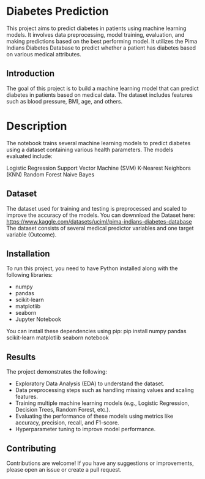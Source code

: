 # Diabetes Prediction

This project aims to predict diabetes in patients using machine learning models. It involves data preprocessing, model training, evaluation, and making predictions based on the best performing model.
It utilizes the Pima Indians Diabetes Database to predict whether a patient has diabetes based on various medical attributes.

## Introduction

The goal of this project is to build a machine learning model that can predict diabetes in patients based on medical data. The dataset includes features such as blood pressure, BMI, age, and others.

# Description

The notebook trains several machine learning models to predict diabetes using a dataset containing various health parameters. The models evaluated include:

Logistic Regression
Support Vector Machine (SVM)
K-Nearest Neighbors (KNN)
Random Forest
Naive Bayes

## Dataset

The dataset used for training and testing is preprocessed and scaled to improve the accuracy of the models.
You can downnload the Dataset here: https://www.kaggle.com/datasets/uciml/pima-indians-diabetes-database
The dataset consists of several medical predictor variables and one target variable (Outcome).

## Installation

To run this project, you need to have Python installed along with the following libraries:
- numpy
- pandas
- scikit-learn
- matplotlib
- seaborn
- Jupyter Notebook

You can install these dependencies using pip: pip install numpy pandas scikit-learn matplotlib seaborn notebook

## Results

The project demonstrates the following:
- Exploratory Data Analysis (EDA) to understand the dataset.
- Data preprocessing steps such as handling missing values and scaling features.
- Training multiple machine learning models (e.g., Logistic Regression, Decision Trees, Random Forest, etc.).
- Evaluating the performance of these models using metrics like accuracy, precision, recall, and F1-score.
- Hyperparameter tuning to improve model performance.

## Contributing

Contributions are welcome! If you have any suggestions or improvements, please open an issue or create a pull request.

